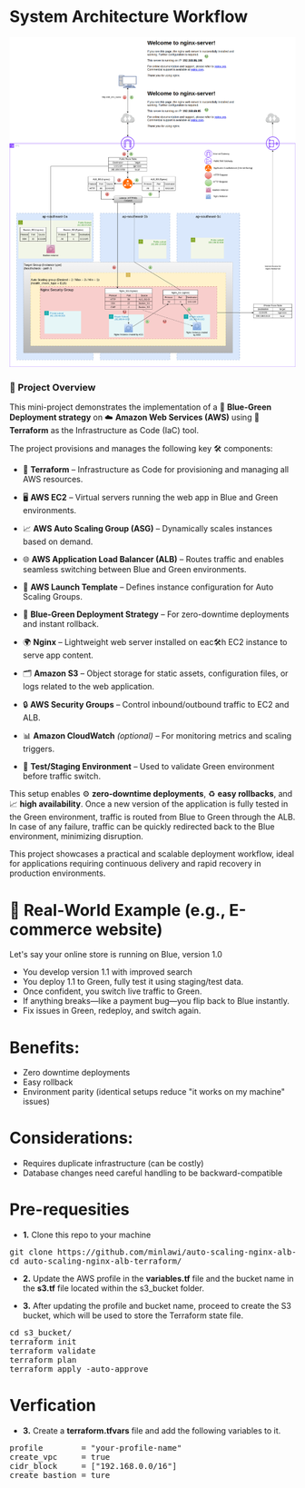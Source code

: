 # System Architecture Workflow

![image alt](https://github.com/minlawi/auto-scaling-nginx-alb-terraform/blob/9f95b77985297c3e9e77602c896c895d2d9c9686/private-nginx-alb-workflow.drawio.png)

### 📘 Project Overview
This mini-project demonstrates the implementation of a 🚦 **Blue-Green Deployment strategy** on ☁️ **Amazon Web Services (AWS)** using 🔮 **Terraform** as the Infrastructure as Code (IaC) tool.

The project provisions and manages the following key 🛠️ components:

- 🔮 **Terraform** – Infrastructure as Code for provisioning and managing all AWS resources.

- 🖥️ **AWS EC2** – Virtual servers running the web app in Blue and Green environments.

- 📈 **AWS Auto Scaling Group (ASG)** – Dynamically scales instances based on demand.

- 🌐 **AWS Application Load Balancer (ALB)** – Routes traffic and enables seamless switching between Blue and Green environments.

- 🧾 **AWS Launch Template** – Defines instance configuration for Auto Scaling Groups.

- 🚦 **Blue-Green Deployment Strategy** – For zero-downtime deployments and instant rollback.

- 🌍 **Nginx** – Lightweight web server installed on eac🛠️h EC2 instance to serve app content.

- 🗂️ **Amazon S3** – Object storage for static assets, configuration files, or logs related to the web application.

- 🔒 **AWS Security Groups** – Control inbound/outbound traffic to EC2 and ALB.

- 📊 **Amazon CloudWatch** *(optional)* – For monitoring metrics and scaling triggers.

- 🧪 **Test/Staging Environment** – Used to validate Green environment before traffic switch.

This setup enables ⚙️ **zero-downtime deployments**, ♻️ **easy rollbacks**, and 📈 **high availability**. Once a new version of the application is fully tested in the Green environment, traffic is routed from Blue to Green through the ALB. In case of any failure, traffic can be quickly redirected back to the Blue environment, minimizing disruption.

This project showcases a practical and scalable deployment workflow, ideal for applications requiring continuous delivery and rapid recovery in production environments.

# 🏢 Real-World Example (e.g., E-commerce website)
Let's say your online store is running on Blue, version 1.0
* You develop version 1.1 with improved search
* You deploy 1.1 to Green, fully test it using staging/test data.
* Once confident, you switch live traffic to Green.
* If anything breaks—like a payment bug—you flip back to Blue instantly.
* Fix issues in Green, redeploy, and switch again.

# Benefits:
* Zero downtime deployments
* Easy rollback
* Environment parity (identical setups reduce "it works on my machine" issues)

# Considerations:
* Requires duplicate infrastructure (can be costly)
* Database changes need careful handling to be backward-compatible

# Pre-requesities
* **1.** Clone this repo to your machine
<pre>git clone https://github.com/minlawi/auto-scaling-nginx-alb-terraform.git
cd auto-scaling-nginx-alb-terraform/</pre>

* **2.** Update the AWS profile in the **variables.tf** file and the bucket name in the **s3.tf** file located within the s3_bucket folder.

* **3.** After updating the profile and bucket name, proceed to create the S3 bucket, which will be used to store the Terraform state file.
<pre>cd s3_bucket/
terraform init
terraform validate
terraform plan
terraform apply -auto-approve</pre>

# Verfication



* **3.** Create a **terraform.tfvars** file and add the following variables to it.
<pre>profile        = "your-profile-name"
create_vpc     = true
cidr_block     = ["192.168.0.0/16"]
create_bastion = ture </pre>